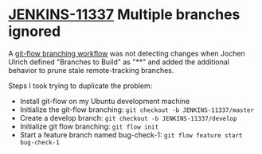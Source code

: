 # [JENKINS-11337](https://issues.jenkins-ci.org/browse/JENKINS-11337) Multiple branches ignored

A [git-flow branching workflow](http://nvie.com/posts/a-successful-git-branching-model/)
was not detecting changes when Jochen Ulrich defined "Branches to Build" as
"**" and added the additional behavior to prune stale remote-tracking
branches.

Steps I took trying to duplicate the problem:

* Install git-flow on my Ubuntu development machine
* Initialize the git-flow branching: `git checkout -b JENKINS-11337/master`
* Create a develop branch: `git checkout -b JENKINS-11337/develop`
* Initialize git flow branching: `git flow init`
* Start a feature branch named bug-check-1: `git flow feature start bug-check-1`
